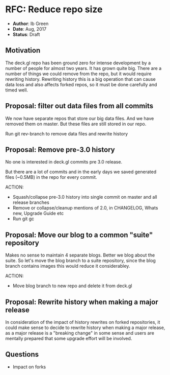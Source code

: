 # RFC: Reduce repo size

* **Author**: Ib Green
* **Date**: Aug, 2017
* **Status**: Draft


## Motivation

The deck.gl repo has been ground zero for intense development by a number of people for almost two years. It has grown quite big. There are a number of things we could remove from the repo, but it would require rewriting history. Rewriting history this is a big operation that can cause data loss and also affects forked repos, so it must be done carefully and timed well.


## Proposal: filter out data files from all commits

We now have separate repos that store our big data files. And we have removed them on master. But these files are still stored in our repo.

Run git rev-branch to remove data files and rewrite history


## Proposal: Remove pre-3.0 history

No one is interested in deck.gl commits pre 3.0 release.

But there are a lot of commits and in the early days we saved generated files (~0.5MB) in the repo for every commit.

ACTION:
* Squash/collapse pre-3.0 history into single commit on master and all release branches
* Remove or collapse/cleanup mentions of 2.0, in CHANGELOG, Whats new, Upgrade Guide etc
* Run git gc


## Proposal: Move our blog to a common "suite" repository

Makes no sense to maintain 4 separate blogs. Better we blog about the suite. So let's move the blog branch to a suite repository, since the blog branch contains images this would reduce it considerabley.

ACTION:
* Move blog branch to new repo and delete it from deck.gl


## Proposal: Rewrite history when making a major release

In consideration of the impact of history rewrites on forked repositories, it could make sense to decide to rewrite history when making a major release, as a major release is a "breaking change" in some sense and users are mentally prepared that some upgrade effort will be involved.


## Questions

* Impact on forks

